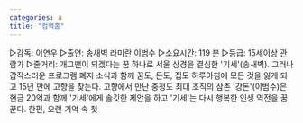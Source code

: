 ```yaml
---
categories: a
title: "컴백홈"
---
```

▷감독: 이연우 ▷출연: 송새벽 라미란 이범수 ▷소요시간: 119 분 ▷등급: 15세이상 관람가 ▷줄거리: 개그맨이 되겠다는 꿈 하나로 서울 상경을 결심한 &#39;기세&#39;(송새벽). 그러나 갑작스러운 프로그램 폐지 소식과 함께 꿈도, 돈도, 집도 하루아침에 모든 것을 잃게 되고 15년 만에 고향을 찾는다. 고향에서 만난 충청도 최대 조직의 삼촌 &#39;강돈&#39;(이범수)은 현금 20억과 함께 &#39;기세&#39;에게 솔깃한 제안을 하고 &#39;기세&#39;는 다시 행복한 인생 역전을 꿈꾼다. 한편, 오랜 기억 속 첫